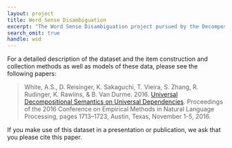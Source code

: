 ```yaml
---
layout: project
title: Word Sense Disambiguation
excerpt: "The Word Sense Disambiguation project pursued by the Decompositional Semantics Initiative."
search_omit: true
handle: wsd
---
```


For a detailed description of the dataset and the item construction and collection methods as well as models of these data, please see the following papers:

> White, A.S., D. Reisinger, K. Sakaguchi, T. Vieira, S. Zhang, R. Rudinger, K. Rawlins, & B. Van Durme. 2016. [Universal Decompositional Semantics on Universal Dependencies](https://aclweb.org/anthology/D16-1177). Proceedings of the 2016 Conference on Empirical Methods in Natural Language Processing, pages 1713–1723, Austin, Texas, November 1-5, 2016.

If you make use of this dataset in a presentation or publication, we ask that you please cite this paper.
